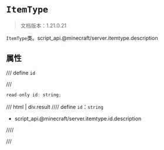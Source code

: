 # `ItemType`

> 文档版本：1.21.0.21

`ItemType`类。script_api.@minecraft/server.itemtype.description

## 属性

/// define
`id`


///

```js
read-only id: string;
```

/// html | div.result
//// define
`id`：`string`

- script_api.@minecraft/server.itemtype.id.description


////

///

